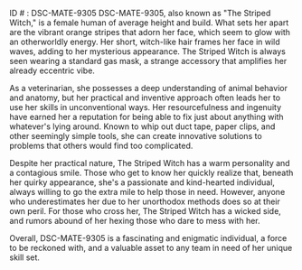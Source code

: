 ID # : DSC-MATE-9305
DSC-MATE-9305, also known as "The Striped Witch," is a female human of average height and build. What sets her apart are the vibrant orange stripes that adorn her face, which seem to glow with an otherworldly energy. Her short, witch-like hair frames her face in wild waves, adding to her mysterious appearance. The Striped Witch is always seen wearing a standard gas mask, a strange accessory that amplifies her already eccentric vibe.

As a veterinarian, she possesses a deep understanding of animal behavior and anatomy, but her practical and inventive approach often leads her to use her skills in unconventional ways. Her resourcefulness and ingenuity have earned her a reputation for being able to fix just about anything with whatever's lying around. Known to whip out duct tape, paper clips, and other seemingly simple tools, she can create innovative solutions to problems that others would find too complicated.

Despite her practical nature, The Striped Witch has a warm personality and a contagious smile. Those who get to know her quickly realize that, beneath her quirky appearance, she's a passionate and kind-hearted individual, always willing to go the extra mile to help those in need. However, anyone who underestimates her due to her unorthodox methods does so at their own peril. For those who cross her, The Striped Witch has a wicked side, and rumors abound of her hexing those who dare to mess with her. 

Overall, DSC-MATE-9305 is a fascinating and enigmatic individual, a force to be reckoned with, and a valuable asset to any team in need of her unique skill set.